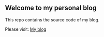 ## Welcome to my personal blog

This repo contains the source code of my blog.

Please visit: [My blog](https://l4rzy.github.io)
